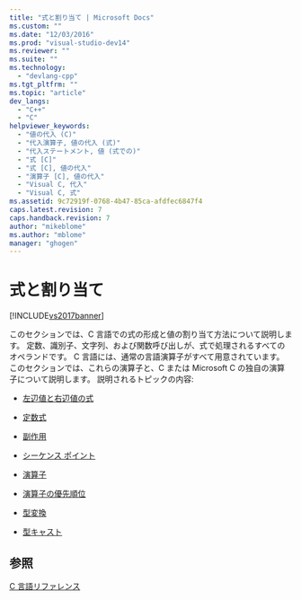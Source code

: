 ```yaml
---
title: "式と割り当て | Microsoft Docs"
ms.custom: ""
ms.date: "12/03/2016"
ms.prod: "visual-studio-dev14"
ms.reviewer: ""
ms.suite: ""
ms.technology: 
  - "devlang-cpp"
ms.tgt_pltfrm: ""
ms.topic: "article"
dev_langs: 
  - "C++"
  - "C"
helpviewer_keywords: 
  - "値の代入 (C)"
  - "代入演算子, 値の代入 (式)"
  - "代入ステートメント, 値 (式での)"
  - "式 [C]"
  - "式 [C], 値の代入"
  - "演算子 [C], 値の代入"
  - "Visual C, 代入"
  - "Visual C, 式"
ms.assetid: 9c72919f-0768-4b47-85ca-afdfec6847f4
caps.latest.revision: 7
caps.handback.revision: 7
author: "mikeblome"
ms.author: "mblome"
manager: "ghogen"
---
```

# 式と割り当て
[!INCLUDE[vs2017banner](../assembler/inline/includes/vs2017banner.md)]

このセクションでは、C 言語での式の形成と値の割り当て方法について説明します。  定数、識別子、文字列、および関数呼び出しが、式で処理されるすべてのオペランドです。  C 言語には、通常の言語演算子がすべて用意されています。  このセクションでは、これらの演算子と、C または Microsoft C の独自の演算子について説明します。  説明されるトピックの内容:  
  
-   [左辺値と右辺値の式](../Topic/L-Value%20and%20R-Value%20Expressions.md)  
  
-   [定数式](../c-language/c-constant-expressions.md)  
  
-   [副作用](../c-language/side-effects.md)  
  
-   [シーケンス ポイント](../c-language/c-sequence-points.md)  
  
-   [演算子](../c-language/c-operators.md)  
  
-   [演算子の優先順位](../Topic/Precedence%20and%20Order%20of%20Evaluation.md)  
  
-   [型変換](../c-language/type-conversions-c.md)  
  
-   [型キャスト](../c-language/type-cast-conversions.md)  
  
## 参照  
 [C 言語リファレンス](../Topic/C%20Language%20Reference.md)